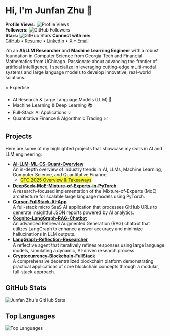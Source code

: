 
# Hi, I'm Junfan Zhu 👋

**Profile Views:** ![Profile Views](https://komarev.com/ghpvc/?username=junfanz1&color=blue)  
**Followers:** ![GitHub Followers](https://img.shields.io/github/followers/junfanz1?style=social)  
**Stars:** ![GitHub Stars](https://img.shields.io/github/stars/junfanz1?style=social)
**Connect with me:**  
[GitHub](https://github.com/junfanz1) • [Resume](https://www.overleaf.com/read/jcgfkzhyfvdv#57139d) • [LinkedIn](https://www.linkedin.com/in/junfan-zhu/) • [X](https://x.com/junfanzhu98) • [Email](mailto:junfanzhu98@gmail.com)

I'm an **AI/LLM Researcher** and **Machine Learning Engineer** with a robust foundation in Computer Science from Georgia Tech and Financial Mathematics from UChicago. Passionate about advancing the frontier of artificial intelligence, I specialize in leveraging cutting-edge multi-modal systems and large language models to develop innovative, real-world solutions.

⭐️ Expertise

- AI Research & Large Language Models (LLM) 🤖
- Machine Learning & Deep Learning 📚
- Full-Stack AI Applications 💡
- Quantitative Finance & Algorithmic Trading 💹

## Projects

Here are some of my highlighted projects that showcase my skills in AI and LLM engineering:

- **[AI-LLM-ML-CS-Quant-Overview](https://github.com/junfanz1/AI-LLM-ML-CS-Quant-Overview)**  
  An in-depth overview of industry trends in AI, LLMs, Machine Learning, Computer Science, and Quantitative Finance.
  - <mark>[GTC 2025 Overview & Takeaways](https://github.com/junfanz1/AI-LLM-ML-CS-Quant-Overview/blob/main/NVIDIA%20GTC/GTC%202025.md)</mark>
- **[DeepSeek-MoE-Mixture-of-Experts-in-PyTorch](https://github.com/junfanz1/MoE-Mixture-of-Experts-in-PyTorch)**  
  A research-focused implementation of the Mixture-of-Experts (MoE) architecture for scalable large language models using PyTorch.
- **[Cursor-FullStack-AI-App](https://github.com/junfanz1/Cursor-FullStack-AI-App)**  
  A full-stack micro SaaS AI application that processes GitHub URLs to generate insightful JSON reports powered by AI analytics.
- **[Cognito-LangGraph-RAG-Chatbot](https://github.com/junfanz1/Cognito-LangGraph-RAG-Chatbot)**  
  An advanced Retrieval Augmented Generation (RAG) chatbot that utilizes LangGraph to enhance answer accuracy and minimize hallucinations in LLM outputs.
- **[LangGraph-Reflection-Researcher](https://github.com/junfanz1/LangGraph-Reflection-Researcher)**  
  A reflective agent that iteratively refines responses using large language models, simulating a dynamic, AI-driven research process.
- **[Cryptocurrency-Blockchain-FullStack](https://github.com/junfanz1/Cryptocurrency-Blockchain-FullStack)**  
  A comprehensive decentralized blockchain platform demonstrating practical applications of core blockchain concepts through a modular, full-stack approach.

## GitHub Stats

![Junfan Zhu's GitHub Stats](https://github-readme-stats.vercel.app/api?username=junfanz1&show_icons=true&theme=default)

## Top Languages

![Top Languages](https://github-readme-stats.vercel.app/api/top-langs/?username=junfanz1&layout=compact&theme=default)

